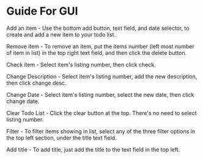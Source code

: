 <h1>Guide For GUI</h1>

<body>
Add an item - Use the bottom add button, text field, and date selector, to create and add a new item to your todo list.

Remove item - To remove an item, put the items number (left most number of item in list) in the top right text field, and then click the delete button.

Check item - Select item's listing number, then click check.

Change Description - Select item's listing number, add the new description, then click change desc.

Change Date - Select item's listing number, select the new date, then click change date.

Clear Todo List - Click the clear button at the top. There's no need to select listing number.

Filter - To filter items showing in list, select any of the three filter options in the top left section, under the title text field.

Add title - To add title, just add the title to the text field in the top left.
</body>